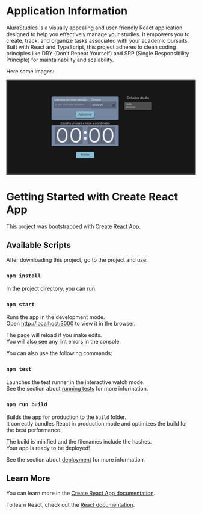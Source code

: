 # Application Information

AluraStudies is a visually appealing and user-friendly React application designed to help you effectively manage your studies. It empowers you to create, track, and organize tasks associated with your academic pursuits. Built with React and TypeScript, this project adheres to clean coding principles like DRY (Don't Repeat Yourself) and SRP (Single Responsibility Principle) for maintainability and scalability.

Here some images:

![Main Page](./public/image.png)


# Getting Started with Create React App

This project was bootstrapped with [Create React App](https://github.com/facebook/create-react-app).

## Available Scripts

After downloading this project, go to the project and use:

### `npm install`

In the project directory, you can run:

### `npm start`

Runs the app in the development mode.\
Open [http://localhost:3000](http://localhost:3000) to view it in the browser.

The page will reload if you make edits.\
You will also see any lint errors in the console.


You can also use the following commands:

### `npm test`

Launches the test runner in the interactive watch mode.\
See the section about [running tests](https://facebook.github.io/create-react-app/docs/running-tests) for more information.

### `npm run build`

Builds the app for production to the `build` folder.\
It correctly bundles React in production mode and optimizes the build for the best performance.

The build is minified and the filenames include the hashes.\
Your app is ready to be deployed!

See the section about [deployment](https://facebook.github.io/create-react-app/docs/deployment) for more information.

## Learn More

You can learn more in the [Create React App documentation](https://facebook.github.io/create-react-app/docs/getting-started).

To learn React, check out the [React documentation](https://reactjs.org/).
